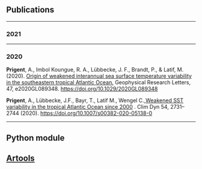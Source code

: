 ## Publications



---
### 2021


---
### 2020

**Prigent**, A., Imbol Koungue, R. A., Lübbecke, J. F., Brandt, P., & Latif, M. (2020). [Origin of weakened interannual sea surface temperature variability in the southeastern tropical Atlantic Ocean.](https://doi.org/10.1029/2020GL089348) Geophysical Research Letters, 47, e2020GL089348. https://doi.org/10.1029/2020GL089348


**Prigent**, A., Lübbecke, J.F., Bayr, T., Latif M., Wengel C.,[Weakened SST variability in the tropical Atlantic Ocean since 2000](https://doi.org/10.1007/s00382-020-05138-0) . Clim Dyn 54, 2731–2744 (2020). https://doi.org/10.1007/s00382-020-05138-0



---

## Python module
[Artools](https://github.com/aprig/Artools)
 ---
